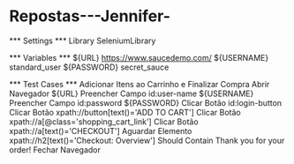 # Repostas---Jennifer-
*** Settings ***
Library    SeleniumLibrary

*** Variables ***
${URL}    https://www.saucedemo.com/
${USERNAME}    standard_user
${PASSWORD}    secret_sauce

*** Test Cases ***
Adicionar Itens ao Carrinho e Finalizar Compra
    Abrir Navegador    ${URL}
    Preencher Campo    id:user-name    ${USERNAME}
    Preencher Campo    id:password    ${PASSWORD}
    Clicar Botão    id:login-button
    Clicar Botão    xpath://button[text()='ADD TO CART']
    Clicar Botão    xpath://a[@class='shopping_cart_link']
    Clicar Botão    xpath://a[text()='CHECKOUT']
    Aguardar Elemento    xpath://h2[text()='Checkout: Overview']
    Should Contain    Thank you for your order!
    Fechar Navegador
